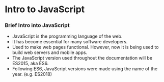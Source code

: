 # Intro to JavaScript

### Brief Intro into JavaScript
- JavaScript is the programming language of the web.
- It has become essential for many software developers.
- Used to make web pages functional. However, now it is being used to build web servers and mobile apps.
- The JavaScript version used throughout the documentation will be ES2015, aka ES6. 
- Following ES6, JavaScript versions were made using the name of the year. (e.g. ES2018)
